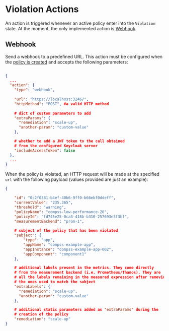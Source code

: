 
# Violation Actions

An action is triggered whenever an active policy enter into the `Violation` state. At the moment, the only implemented action is [Webhook](#webhook).

## Webhook

Send a webhook to a predefined URL. This action must be configured when the [policy is created](policies.md#policies) and accepts the following parameters:

```json
  
{
  ...
  "action": {
    "type": "webhook",
    
    "url": "https://localhost:3246/",
    "httpMethod": "POST", #a valid HTTP method
    
    # dict of custom parameters to add
    "extraParams": {
      "remediation": "scale-up",
      "another-param": "custom-value"
    },

    # whether to add a JWT token to the call obtained
    # from the configured Keycloak server
    "includeAccessToken": false
  },
  ...
}
```

When the policy is violated, an HTTP request will be made at the specified `url` with the following payload (values provided are just an example):

```json
{

    "id": "0c2f0381-b4ef-40b6-9ff0-b66ebf0ddeff",
    "currentValue": "235.365",
    "threshold": "warning",
    "policyName": "compss-low-performance-20",
    "policyId": "fd745e25-0ca3-418b-b310-257693e3f3bf",
    "measurementBackend": "prom-1",
    
    # subject of the policy that has been violated
    "subject": {
        "type": "app",
        "appName": "compss-example-app",
        "appInstance": "compss-example-app-002",
        "appComponent": "component1"
    },

    # additional labels present in the metrics. They come directly
    # from the measurement backend (i.e. Prometheus/Thanos). They are
    # all the labels remaining in the measured expression after removing
    # the ones used to match the subject
    "extraLabels": {
      "remediation": "scale-up",
      "another-param": "custom-value"
    },

    # additional static parameters added as "extraParams" during the
    # creation of the policy
    "remediation": "scale-up"
}
```
